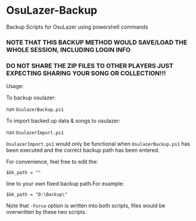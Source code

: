 # OsuLazer-Backup
Backup Scripts for OsuLazer using powershell commands

### NOTE THAT THIS BACKUP METHOD WOULD SAVE/LOAD THE WHOLE SESSION, INCLUDING LOGIN INFO
### DO NOT SHARE THE ZIP FILES TO OTHER PLAYERS JUST EXPECTING SHARING YOUR SONG OR COLLECTION!!!

Usage:

To backup osulazer:

run `OsulazerBackup.ps1`

To import backed up data & songs to osulazer:

run `OsulazerImport.ps1`

`OsulazerImport.ps1` would only be functional when `OsulazerBackup.ps1` has been executed and the correct backup path has been entered.

For convenience, feel free to edit the:

`$bk_path = ""`

line to your own fixed backup path.For example:

`$bk_path = "D:\Backup\"`

Note that `-Force` option is written into both scripts, files would be overwritten by these two scripts.


